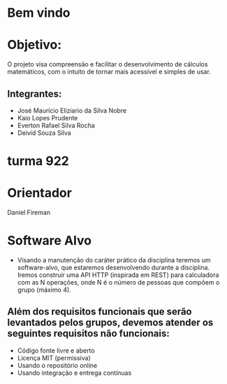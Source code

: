 # Bem vindo 

# Objetivo:

O projeto visa compreensão e facilitar o desenvolvimento de cálculos matemáticos, com o intuito de tornar mais acessível e simples de usar.

## Integrantes:

- José Maurício Eliziario da Silva Nobre
- Kaio Lopes Prudente 
- Everton Rafael Silva Rocha 
- Deivid Souza Silva

# turma 922

# Orientador 

Daniel Fireman

# Software Alvo
- Visando a manutenção do caráter prático da disciplina teremos um software-alvo, que estaremos desenvolvendo durante a disciplina. Iremos construir uma API HTTP (inspirada em REST) para calculadora com as N operações, onde N é o número de pessoas que compõem o grupo (máximo 4).

## Além dos requisitos funcionais que serão levantados pelos grupos, devemos atender os seguintes requisitos não funcionais:
- Código fonte livre e aberto
- Licença MIT (permissiva)
- Usando o repositório online
- Usando integração e entrega contínuas
